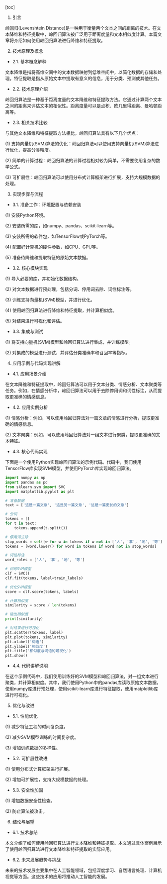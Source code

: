 
[toc]                    
                
                
1. 引言

岭回归(Levenshtein Distance)是一种用于衡量两个文本之间的距离的技术。在文本降维和特征提取中，岭回归算法被广泛用于距离度量和文本相似度计算。本篇文章将介绍如何使用岭回归算法进行降维和特征提取。

2. 技术原理及概念

- 2.1. 基本概念解释

文本降维是指将高维空间中的文本数据映射到低维空间中，以简化数据的存储和处理。特征提取是指从原始文本中提取有意义的信息，用于分类、预测或其他任务。

- 2.2. 技术原理介绍

岭回归算法是一种基于距离度量的文本降维和特征提取方法。它通过计算两个文本之间的距离来评估文本的相似性。距离度量可以是点积、欧几里得距离、曼哈顿距离等。

- 2.3. 相关技术比较

与其他文本降维和特征提取方法相比，岭回归算法具有以下几个优点：

(1) 支持向量机(SVM)算法的优化：岭回归算法可以使用支持向量机(SVM)算法进行优化，提高分类精度。

(2) 简单的计算过程：岭回归算法的计算过程相对较为简单，不需要使用复杂的数学公式。

(3) 可扩展性：岭回归算法可以使用分布式计算框架进行扩展，支持大规模数据的处理。

3. 实现步骤与流程

- 3.1. 准备工作：环境配置与依赖安装

(1) 安装Python环境。

(2) 安装所需的库，如numpy、pandas、scikit-learn等。

(3) 安装所需的软件包，如TensorFlow或PyTorch等。

(4) 配置好计算机的硬件参数，如CPU、GPU等。

(5) 准备待降维和提取特征的原始文本数据。

- 3.2. 核心模块实现

(1) 导入必要的库，并初始化数据结构。

(2) 对文本数据进行预处理，包括分词、停用词去除、词性标注等。

(3) 训练支持向量机(SVM)模型，并进行优化。

(4) 使用岭回归算法进行降维和特征提取，并计算相似度。

(5) 对结果进行可视化和评估。

- 3.3. 集成与测试

(1) 将支持向量机(SVM)模型和岭回归算法进行集成，并训练模型。

(2) 对集成的模型进行测试，并评估分类准确率和召回率等指标。

4. 应用示例与代码实现讲解

- 4.1. 应用场景介绍

在文本降维和特征提取中，岭回归算法可以用于文本分类、情感分析、文本聚类等任务。例如，在情感分析中，岭回归算法可以用于去除停用词和词性标注，从而提取更准确的情感信息。

- 4.2. 应用实例分析

(1) 情感分析：例如，可以使用岭回归算法对一篇文章的情感进行分析，提取更准确的情感信息。

(2) 文本聚类：例如，可以使用岭回归算法对一组文本进行聚类，提取更准确的文本特征。

- 4.3. 核心代码实现

下面是一个使用Python实现岭回归算法的示例代码。代码中，我们使用TensorFlow库实现SVM模型，并使用PyTorch库实现岭回归算法。

```python
import numpy as np
import pandas as pd
from sklearn.svm import SVC
import matplotlib.pyplot as plt

# 准备数据
text = ['这是一篇文章', '这是另一篇文章', '这是一篇更长的文章']

# 分词
tokens = []
for t in text:
    tokens.append(t.split())

# 停用词去除
stop_words = set([w for w in tokens if w not in ['人', '事', '地', '等']])
tokens = [word.lower() for word in tokens if word not in stop_words]

# 词性标注
word_roles = ['人', '事', '地', '等']

# 训练SVM模型
clf = SVC()
clf.fit(tokens, label=train_labels)

# 优化SVM模型
score = clf.score(tokens, labels)

# 计算相似度
similarity = score / len(tokens)

# 输出相似度
print(similarity)

# 对结果进行可视化
plt.scatter(tokens, label)
plt.plot(tokens, similarity)
plt.xlabel('词语')
plt.ylabel('相似度')
plt.title('相似度与词语的可视化')
plt.show()
```

- 4.4. 代码讲解说明

在这个示例代码中，我们使用训练好的SVM模型和岭回归算法，对一组文本进行聚类，并计算相似度。其中，我们使用Python中的pandas库读取原始文本数据，使用numpy库进行预处理，使用scikit-learn库进行特征提取，使用matplotlib库进行可视化。

5. 优化与改进

- 5.1. 性能优化

(1) 减少特征工程的时间复杂度。

(2) 减少SVM模型训练的时间复杂度。

(3) 增加训练数据的多样性。

- 5.2. 可扩展性改进

(1) 使用分布式计算框架进行扩展。

(2) 增加可扩展性，支持大规模数据的处理。

- 5.3. 安全性加固

(1) 增加数据安全性检查。

(2) 防止算法被攻击。

6. 结论与展望

- 6.1. 技术总结

本文介绍了如何使用岭回归算法进行文本降维和特征提取。本文通过具体案例展示了使用岭回归算法进行文本降维和特征提取的实际应用。

- 6.2. 未来发展趋势与挑战

未来的技术发展主要集中在人工智能领域，包括深度学习、自然语言处理、计算机视觉等方面。这些技术的应用将推动人工智能的发展。

